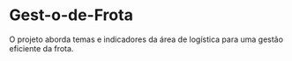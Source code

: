 # Gest-o-de-Frota
O projeto aborda temas e indicadores da área de logística para uma gestão eficiente da frota.

